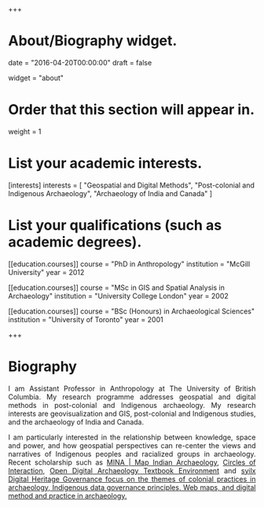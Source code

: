 +++
# About/Biography widget.

date = "2016-04-20T00:00:00"
draft = false

widget = "about"

# Order that this section will appear in.
weight = 1

# List your academic interests.
[interests]
  interests = [
    "Geospatial and Digital Methods",
    "Post-colonial and Indigenous Archaeology",
    "Archaeology of India and Canada"
  ]

# List your qualifications (such as academic degrees).
[[education.courses]]
  course = "PhD in Anthropology"
  institution = "McGill University"
  year = 2012

[[education.courses]]
  course = "MSc in GIS and Spatial Analysis in Archaeology"
  institution = "University College London"
  year = 2002

[[education.courses]]
  course = "BSc (Honours) in Archaeological Sciences"
  institution = "University of Toronto"
  year = 2001

+++

# Biography

<p><div style="text-align: justify"> I am Assistant Professor in Anthropology at The University of British Columbia. My research programme addresses geospatial and digital methods in post-colonial and Indigenous archaeology. My research interests are geovisualization and GIS, post-colonial and Indigenous studies, and the archaeology of India and Canada.</div></p>

<p><div style="text-align: justify"> I am particularly interested in the relationship between knowledge, space and power, and how geospatial perspectives can re-center the views and narratives of Indigenous peoples and racialized groups in archaeology. Recent scholarship such as <a href="http://dngupta.github.io/mina.github.io" target="_blank">MINA | Map Indian Archaeology</a>, <a href="https://dngupta.github.io/project/circles-wendat/" target="_blank">Circles of Interaction</a>, <a href="https://o-date.github.io/draft/book/" target="_blank"> Open Digital Archaeology Textbook Environment</a> and <a href="https://dngupta.github.io/project/syilx-digital/" target="_blank">syilx Digital Heritage Governance focus on the themes of colonial practices in archaeology, Indigenous data governance principles, Web maps, and digital method and practice in archaeology.</div></p>
